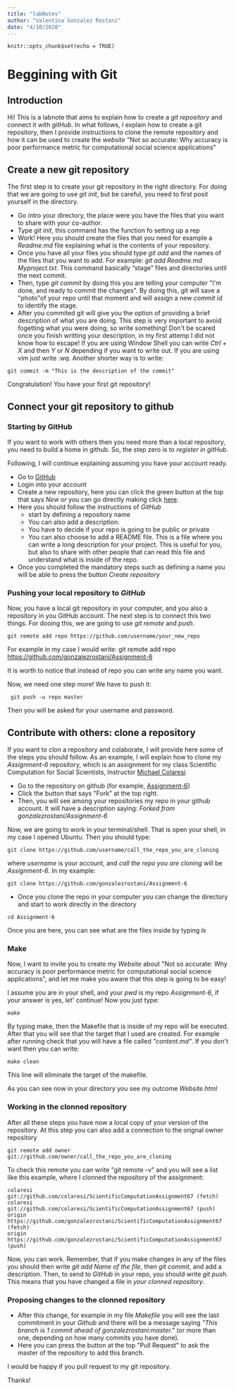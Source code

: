 ```yaml
---
title: "labNotes"
author: "Valentina Gonzalez Rostani"
date: "4/10/2020"
---
```


```{r setup, include=FALSE}
knitr::opts_chunk$set(echo = TRUE)
```

# Beggining with Git

## Introduction
Hi! This is a labnote that aims to explain how to create a _git repository_ and connect it with _gitHub_. In what follows, I explain how to create a git repository, then I provide instructions to clone the remote repository and how it can be used to create the *website* "Not so accurate: Why accuracy is poor performance metric for computational social science applications" 

## Create a new git repository
The first step is to create your git repository in the right directory. For doing that we are going to use _git init_, but be careful, you need to first posit yourself in the directory. 

* Go intro your directory, the place were you have the files that you want to share with your co-author. 
* Type _git init_, this command has the function fo setting up a rep
* Work! Here you should create the files that you need for example a _Readme.md_ file explaining what is the contents of your repository. 
* Once you have all your files you should type _git add_ and the names of the files that you want to add. For example: _git add Readme.md Myproject.txt_. This command basically “stage” files and directories until the next commit.
* Then, type _git commit_ by doing this you are telling your computer "I'm done, and ready to commit the changes". By doing this, git will save a "photo"of your repo until that moment and will assign a new _commit id_ to identify the stage.
* After you commited git will give you the option of providing a brief description of what you are doing. This step is very important to avoid fogetting what you were doing, so write something! Don't be scared once you finish writting your description, in my first attemp I did not know how to escape! If you are using Window Shell you can write _Ctrl + X_ and then _Y_ or _N_ depending if you want to write out. If you are using vim just write _:wq_. Another shorter way is to write:

```
git commit -m "This is the description of the commit"
```

Congratulation! You have your first git repository!

## Connect your git repository to github

### Starting by GitHub
If you want to work with others then you need more than a local repository, you need to build a home in github. So, the step zero is to *register in gitHub*. 

Following, I will continue explaining assuming you have your account ready.

* Go to [GitHub](https://github.com/)
* Login into your account
* Create a new repository, here you can click the green button at the top that says _New_ or you can go directly making click [here](https://github.com/new). 
* Here you should follow the instructions of _GitHub_
  * start by defining a repository name
  * You can also add a description. 
  * You have to decide if your repo is going to be public or private
  * You can also choose to add a README file. This is a file where you can write a long description for your project. This is useful for you, but also to share with other people that can read this file and understand what is inside of the repo. 
* Once you completed the mandatory steps such as defining a name you will be able to press the button _Create repository_

### Pushing your local repository to _GitHub_
Now, you have a local git repository in your computer, and you also a repository in you GitHub account. The next step is to connect this two things. For dooing this, we are going to use _git remote_ and _push_.  


```
git remote add repo https://github.com/username/your_new_repo
```
For example in my case I would write: git remote add repo https://github.com/gonzalezrostani/Assignment-6

It is worth to notice that instead of repo you can write any name you want.

Now, we need one step more! We have to push it: 

```
 git push -u repo master
```
Then you will be asked for your username and password. 

## Contribute with others: clone a repository
If you want to clon a repository and colaborate, I will provide here some of the steps you should follow. As an example, I will explain how to clone my _Assignment-6_ repository, which is an assignment for my class Scientific Computation for Social Scientists, Instructor [Michael Colaresi](https://github.com/colaresi). 

* Go to the repository on github (for example, [Assignment-6](https://github.com/gonzalezrostani/Assignment-6))
* Click the button that says "Fork" at the top right.
* Then, you will see among your repositories my repo in your github account. It will have a description saying: _Forked from gonzalezrostani/Assignment-6_

Now, we are going to work in your terminal/shell. That is open your shell, in my case I opened Ubuntu. Then you should type: 

```
git clone https://github.com/username/call_the_repo_you_are_cloning
```
where _username_ is your account, and _call the repo you are cloning_ will be _Assignment-6_. In my example:

```
git clone https://github.com/gonzalezrostani/Assignment-6
```
* Once you clone the repo in your computer you can change the directory and start to work directly in the directory

```
cd Assignment-6
```
Once you are here, you can see what are the files inside by typing _ls_

### Make
Now, I want to invite you to create my _Website_ about "Not so accurate: Why accuracy is poor performance metric for computational social science applications", and let me make you aware that this step is going to be easy!

I assume you are in your shell, and your _pwd_ is my repo _Assignment-6_, if your answer is yes, let' continue! Now you just type: 

```
make
```
By typing make, then the Makefile that is inside of my repo will be executed. After that you will see that the target that I used are created. For example after running check that you will have a file called _"content.md"_. If you don't want then you can write: 

```
make clean
```
This line will eliminate the target of the makefile. 

As you can see now in your directory you see my outcome _Website.html_

### Working in the clonned repository

After all these steps you have now a local copy of your version of the repository.  At this step you can also add a connection to the orignal owner repository

```
git remote add owner git://github.com/owner/call_the_repo_you_are_cloning
```
To check this remote you can write "git remote -v" and you will see a list like this example, where I clonned the repository of the assignment:

```
colaresi        git://github.com/colaresi/ScientificComputationAssignment67 (fetch)
colaresi        git://github.com/colaresi/ScientificComputationAssignment67 (push)
origin  https://github.com/gonzalezrostani/ScientificComputationAssignment67 (fetch)
origin  https://github.com/gonzalezrostani/ScientificComputationAssignment67 (push)
```
Now, you can work. Remember, that if you make changes in any of the files you should then write _git add Name of the file_, then _git commit_, and add a description. Then, to send to _GitHub_ in your repo, you should write _git push_. This means that you have changed a file in *your clonned repository*. 

### Proposing changes to the clonned repository
* After this change, for example in my file _Makefile_ you will see the last commitment in your _Github_ and there will be a message saying _"This branch is 1 commit ahead of gonzalezrostani:master."_ (or more than one, depending on how many commits you have done). 
* Here you can press the button at the top "Pull Request" to ask the master of the repository to add this branch.  

I would be happy if you pull request to my git repository. 

 Thanks!
